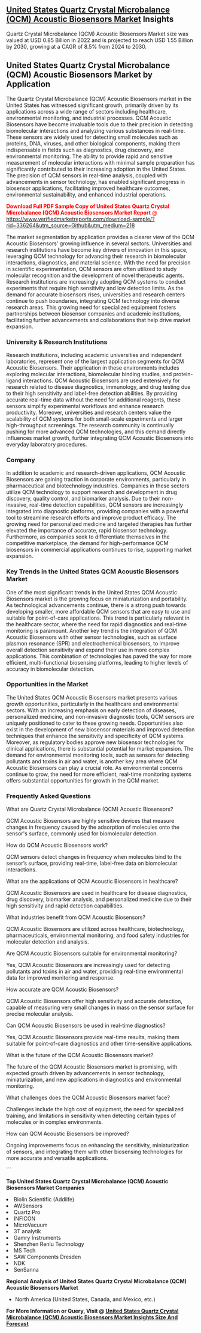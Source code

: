 <h2><a href="https://www.verifiedmarketreports.com/download-sample/?rid=336264&amp;utm_source=Github&amp;utm_medium=218" target="_blank">United States Quartz Crystal Microbalance (QCM) Acoustic Biosensors Market</a> Insights</h2><p>Quartz Crystal Microbalance (QCM) Acoustic Biosensors Market size was valued at USD 0.85 Billion in 2022 and is projected to reach USD 1.55 Billion by 2030, growing at a CAGR of 8.5% from 2024 to 2030.</p><p> <h2>United States Quartz Crystal Microbalance (QCM) Acoustic Biosensors Market by Application</h2> <p>The Quartz Crystal Microbalance (QCM) Acoustic Biosensors market in the United States has witnessed significant growth, primarily driven by its applications across a wide range of sectors including healthcare, environmental monitoring, and industrial processes. QCM Acoustic Biosensors have become invaluable tools due to their precision in detecting biomolecular interactions and analyzing various substances in real-time. These sensors are widely used for detecting small molecules such as proteins, DNA, viruses, and other biological components, making them indispensable in fields such as diagnostics, drug discovery, and environmental monitoring. The ability to provide rapid and sensitive measurement of molecular interactions with minimal sample preparation has significantly contributed to their increasing adoption in the United States. The precision of QCM sensors in real-time analysis, coupled with advancements in sensor technology, has enabled significant progress in biosensor applications, facilitating improved healthcare outcomes, environmental sustainability, and enhanced industrial operations. <p><p><span class=""><span style="color: #ff0000;"><strong>Download Full PDF Sample Copy of United States Quartz Crystal Microbalance (QCM) Acoustic Biosensors Market Report</strong> @ </span><a href="https://www.verifiedmarketreports.com/download-sample/?rid=336264&amp;utm_source=Github&amp;utm_medium=218" target="_blank">https://www.verifiedmarketreports.com/download-sample/?rid=336264&amp;utm_source=Github&amp;utm_medium=218</a></span></p></p> <p>The market segmentation by application provides a clearer view of the QCM Acoustic Biosensors' growing influence in several sectors. Universities and research institutions have become key drivers of innovation in this space, leveraging QCM technology for advancing their research in biomolecular interactions, diagnostics, and material science. With the need for precision in scientific experimentation, QCM sensors are often utilized to study molecular recognition and the development of novel therapeutic agents. Research institutions are increasingly adopting QCM systems to conduct experiments that require high sensitivity and low detection limits. As the demand for accurate biosensors rises, universities and research centers continue to push boundaries, integrating QCM technology into diverse research areas. This growing need for specialized equipment fosters partnerships between biosensor companies and academic institutions, facilitating further advancements and collaborations that help drive market expansion. <h3>University & Research Institutions</h3> <p>Research institutions, including academic universities and independent laboratories, represent one of the largest application segments for QCM Acoustic Biosensors. Their application in these environments includes exploring molecular interactions, biomolecular binding studies, and protein-ligand interactions. QCM Acoustic Biosensors are used extensively for research related to disease diagnostics, immunology, and drug testing due to their high sensitivity and label-free detection abilities. By providing accurate real-time data without the need for additional reagents, these sensors simplify experimental workflows and enhance research productivity. Moreover, universities and research centers value the scalability of QCM systems for both small-scale experiments and larger high-throughput screenings. The research community is continually pushing for more advanced QCM technologies, and this demand directly influences market growth, further integrating QCM Acoustic Biosensors into everyday laboratory procedures. <h3>Company</h3> <p>In addition to academic and research-driven applications, QCM Acoustic Biosensors are gaining traction in corporate environments, particularly in pharmaceutical and biotechnology industries. Companies in these sectors utilize QCM technology to support research and development in drug discovery, quality control, and biomarker analysis. Due to their non-invasive, real-time detection capabilities, QCM sensors are increasingly integrated into diagnostic platforms, providing companies with a powerful tool to streamline research efforts and improve product efficacy. The growing need for personalized medicine and targeted therapies has further elevated the importance of accurate, rapid biosensor technology. Furthermore, as companies seek to differentiate themselves in the competitive marketplace, the demand for high-performance QCM biosensors in commercial applications continues to rise, supporting market expansion. <h3>Key Trends in the United States QCM Acoustic Biosensors Market</h3> <p>One of the most significant trends in the United States QCM Acoustic Biosensors market is the growing focus on miniaturization and portability. As technological advancements continue, there is a strong push towards developing smaller, more affordable QCM sensors that are easy to use and suitable for point-of-care applications. This trend is particularly relevant in the healthcare sector, where the need for rapid diagnostics and real-time monitoring is paramount. Another key trend is the integration of QCM Acoustic Biosensors with other sensor technologies, such as surface plasmon resonance (SPR) and electrochemical biosensors, to improve overall detection sensitivity and expand their use in more complex applications. This combination of technologies has paved the way for more efficient, multi-functional biosensing platforms, leading to higher levels of accuracy in biomolecular detection. <h3>Opportunities in the Market</h3> <p>The United States QCM Acoustic Biosensors market presents various growth opportunities, particularly in the healthcare and environmental sectors. With an increasing emphasis on early detection of diseases, personalized medicine, and non-invasive diagnostic tools, QCM sensors are uniquely positioned to cater to these growing needs. Opportunities also exist in the development of new biosensor materials and improved detection techniques that enhance the sensitivity and specificity of QCM systems. Moreover, as regulatory bodies approve new biosensor technologies for clinical applications, there is substantial potential for market expansion. The demand for environmental monitoring tools, such as sensors for detecting pollutants and toxins in air and water, is another key area where QCM Acoustic Biosensors can play a crucial role. As environmental concerns continue to grow, the need for more efficient, real-time monitoring systems offers substantial opportunities for growth in the QCM market. <h3>Frequently Asked Questions</h3> <p>What are Quartz Crystal Microbalance (QCM) Acoustic Biosensors?</p> <p>QCM Acoustic Biosensors are highly sensitive devices that measure changes in frequency caused by the adsorption of molecules onto the sensor's surface, commonly used for biomolecular detection.</p> <p>How do QCM Acoustic Biosensors work?</p> <p>QCM sensors detect changes in frequency when molecules bind to the sensor’s surface, providing real-time, label-free data on biomolecular interactions.</p> <p>What are the applications of QCM Acoustic Biosensors in healthcare?</p> <p>QCM Acoustic Biosensors are used in healthcare for disease diagnostics, drug discovery, biomarker analysis, and personalized medicine due to their high sensitivity and rapid detection capabilities.</p> <p>What industries benefit from QCM Acoustic Biosensors?</p> <p>QCM Acoustic Biosensors are utilized across healthcare, biotechnology, pharmaceuticals, environmental monitoring, and food safety industries for molecular detection and analysis.</p> <p>Are QCM Acoustic Biosensors suitable for environmental monitoring?</p> <p>Yes, QCM Acoustic Biosensors are increasingly used for detecting pollutants and toxins in air and water, providing real-time environmental data for improved monitoring and response.</p> <p>How accurate are QCM Acoustic Biosensors?</p> <p>QCM Acoustic Biosensors offer high sensitivity and accurate detection, capable of measuring very small changes in mass on the sensor surface for precise molecular analysis.</p> <p>Can QCM Acoustic Biosensors be used in real-time diagnostics?</p> <p>Yes, QCM Acoustic Biosensors provide real-time results, making them suitable for point-of-care diagnostics and other time-sensitive applications.</p> <p>What is the future of the QCM Acoustic Biosensors market?</p> <p>The future of the QCM Acoustic Biosensors market is promising, with expected growth driven by advancements in sensor technology, miniaturization, and new applications in diagnostics and environmental monitoring.</p> <p>What challenges does the QCM Acoustic Biosensors market face?</p> <p>Challenges include the high cost of equipment, the need for specialized training, and limitations in sensitivity when detecting certain types of molecules or in complex environments.</p> <p>How can QCM Acoustic Biosensors be improved?</p> <p>Ongoing improvements focus on enhancing the sensitivity, miniaturization of sensors, and integrating them with other biosensing technologies for more accurate and versatile applications.</p> ```</p><p><strong>Top United States Quartz Crystal Microbalance (QCM) Acoustic Biosensors Market Companies</strong></p><div data-test-id=""><p><li>Biolin Scientific (Addlife)</li><li> AWSensors</li><li> Quartz Pro</li><li> INFICON</li><li> MicroVacuum</li><li> 3T analytik</li><li> Gamry Instruments</li><li> Shenzhen Renlu Technology</li><li> MS Tech</li><li> SAW Components Dresden</li><li> NDK</li><li> SenSanna</li></p><div><strong>Regional Analysis of&nbsp;United States Quartz Crystal Microbalance (QCM) Acoustic Biosensors Market</strong></div><ul><li dir="ltr"><p dir="ltr">North America&nbsp;(United States, Canada, and Mexico, etc.)</p></li></ul><p><strong>For More Information or Query, Visit @&nbsp;</strong><strong><a href="https://www.verifiedmarketreports.com/product/quartz-crystal-microbalance-qcm-acoustic-biosensors-market/?utm_source=Github&amp;utm_medium=218" target="_blank">United States Quartz Crystal Microbalance (QCM) Acoustic Biosensors Market Insights Size And Forecast</a></strong></p></div>
